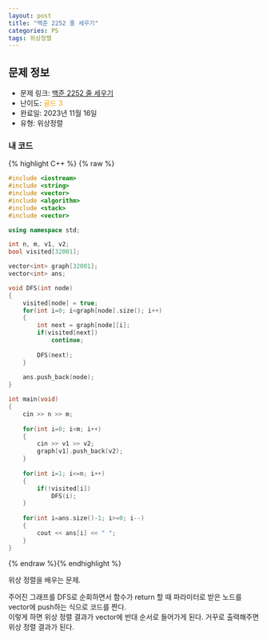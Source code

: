 ```yaml
---
layout: post
title: "백준 2252 줄 세우기"
categories: PS
tags: 위상정렬
---
```


## 문제 정보
- 문제 링크: [백준 2252 줄 세우기](https://www.acmicpc.net/problem/2252)
- 난이도: <span style="color:#FFA500">골드 3</span>
- 완료일: 2023년 11월 16일
- 유형: 위상정렬

### 내 코드

{% highlight C++ %} {% raw %}
```C++
#include <iostream>
#include <string>
#include <vector>
#include <algorithm>
#include <stack>
#include <vector>

using namespace std;

int n, m, v1, v2;
bool visited[32001];

vector<int> graph[32001];
vector<int> ans;

void DFS(int node)
{
	visited[node] = true;
	for(int i=0; i<graph[node].size(); i++)
	{
		int next = graph[node][i];
		if(visited[next])
			continue;
		
		DFS(next);
	}
	
	ans.push_back(node);
}

int main(void)
{
	cin >> n >> m;
	
	for(int i=0; i<m; i++)
	{
		cin >> v1 >> v2;
		graph[v1].push_back(v2);
	}
	
	for(int i=1; i<=n; i++)
	{
		if(!visited[i])
			DFS(i);
	}
	
	for(int i=ans.size()-1; i>=0; i--)
	{
		cout << ans[i] << " ";
	}
} 
```
{% endraw %}{% endhighlight %}

위상 정렬을 배우는 문제.

주어진 그래프를 DFS로 순회하면서 함수가 return 할 때 파라미터로 받은 노드를 vector에 push하는 식으로 코드를 짠다.  
이렇게 하면 위상 정렬 결과가 vector에 반대 순서로 들어가게 된다. 거꾸로 출력해주면 위상 정렬 결과가 된다.  

